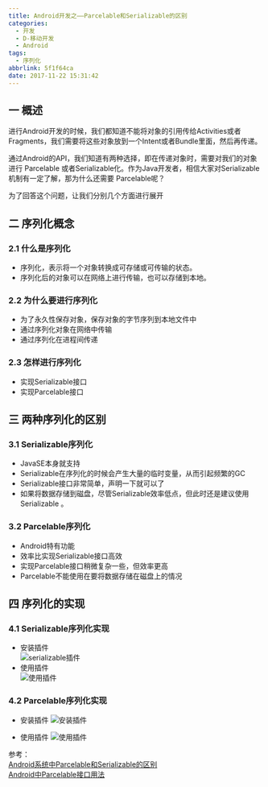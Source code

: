 ```yaml
---
title: Android开发之——Parcelable和Serializable的区别
categories:
  - 开发
  - D-移动开发
  - Android
tags:
  - 序列化
abbrlink: 5f1f64ca
date: 2017-11-22 15:31:42
---
```


## 一 概述

进行Android开发的时候，我们都知道不能将对象的引用传给Activities或者Fragments，我们需要将这些对象放到一个Intent或者Bundle里面，然后再传递。 

通过Android的API，我们知道有两种选择，即在传递对象时，需要对我们的对象进行 Parcelable 或者Serializable化。作为Java开发者，相信大家对Serializable 机制有一定了解，那为什么还需要 Parcelable呢？  

为了回答这个问题，让我们分别几个方面进行展开 
<!--more-->

## 二 序列化概念
### 2.1 什么是序列化  

- 序列化，表示将一个对象转换成可存储或可传输的状态。
- 序列化后的对象可以在网络上进行传输，也可以存储到本地。  

### 2.2 为什么要进行序列化  
- 为了永久性保存对象，保存对象的字节序列到本地文件中
- 通过序列化对象在网络中传输
- 通过序列化在进程间传递

### 2.3  怎样进行序列化
- 实现Serializable接口
- 实现Parcelable接口

## 三 两种序列化的区别

### 3.1  Serializable序列化
- JavaSE本身就支持
- Serializable在序列化的时候会产生大量的临时变量，从而引起频繁的GC 
- Serializable接口非常简单，声明一下就可以了
- 如果将数据存储到磁盘，尽管Serializable效率低点，但此时还是建议使用Serializable 。

### 3.2 Parcelable序列化
- Android特有功能
- 效率比实现Serializable接口高效 
- 实现Parcelable接口稍微复杂一些，但效率更高
- Parcelable不能使用在要将数据存储在磁盘上的情况  

##  四 序列化的实现

### 4.1  Serializable序列化实现
- 安装插件  
![serializable插件][3]
- 使用插件  
![使用插件][4]

### 4.2  Parcelable序列化实现  

- 安装插件 
![安装插件][1]

- 使用插件 
![使用插件][2]

参考：  
[Android系统中Parcelable和Serializable的区别][5]  
[Android中Parcelable接口用法][6]



[1]: https://cdn.staticaly.com/gh/PGzxc/CDN/master/blog-image/parcelable-plug.png
[2]: https://cdn.staticaly.com/gh/PGzxc/CDN/master/blog-image/parcelable-use.gif
[3]: https://cdn.staticaly.com/gh/PGzxc/CDN/master/blog-image/serialize-plug.png
[4]: https://cdn.staticaly.com/gh/PGzxc/CDN/master/blog-image/serializeable-use.gif
[5]: http://www.jcodecraeer.com/a/anzhuokaifa/androidkaifa/2015/0204/2410.html
[6]: http://www.cnblogs.com/renqingping/archive/2012/10/25/Parcelable.html



